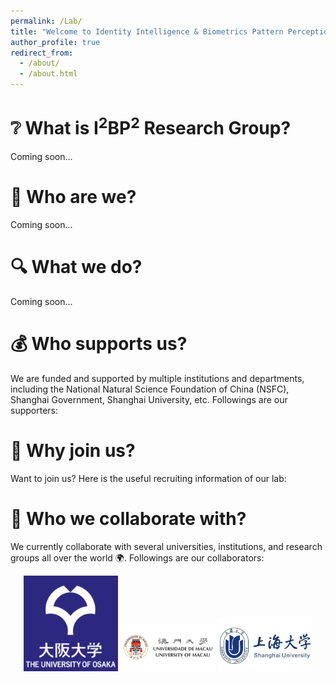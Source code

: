 ```yaml
---
permalink: /Lab/
title: "Welcome to Identity Intelligence & Biometrics Pattern Perception Research Group (I<sup>2</sup>BP<sup>2</sup> Research Group)!"
author_profile: true
redirect_from: 
  - /about/
  - /about.html
---
```


❔ What is I<sup>2</sup>BP<sup>2</sup> Research Group?
======

Coming soon...

🙋 Who are we?
======

Coming soon...

🔍 What we do?
======

Coming soon...

💰 Who supports us?
======
We are funded and supported by multiple institutions and departments, including the National Natural Science Foundation of China (NSFC), Shanghai Government, Shanghai University, etc. Followings are our supporters:


👋 Why join us?
======
Want to join us? Here is the useful recruiting information of our lab:



🤝 Who we collaborate with?
======
We currently collaborate with several universities, institutions, and research groups all over the world 🌍. Followings are our collaborators:

<p align="center">
  <img src="/images/UO.png" width="30%" alt="Osaka University" />
  <img src="/images/UM.jfif" width="30%" alt="University of Macau" />
  <img src="/images/3031-universite-shanghai.jpg" width="30%" alt="Shanghai University" />
</p>

